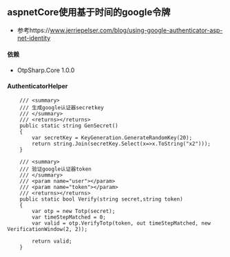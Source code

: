## aspnetCore使用基于时间的google令牌
- 参考https://www.jerriepelser.com/blog/using-google-authenticator-asp-net-identity
#### 依赖
- OtpSharp.Core 1.0.0

#### AuthenticatorHelper
        /// <summary>
        /// 生成google认证器secretkey
        /// </summary>
        /// <returns></returns>
        public static string GenSecret()
        {
            var secretKey = KeyGeneration.GenerateRandomKey(20);
            return string.Join(secretKey.Select(x=>x.ToString("x2")));
        }

        /// <summary>
        /// 验证google认证器token
        /// </summary>
        /// <param name="user"></param>
        /// <param name="token"></param>
        /// <returns></returns>
        public static bool Verify(string secret,string token)
        {
            var otp = new Totp(secret);
            var timeStepMatched = 0;
            var valid = otp.VerifyTotp(token, out timeStepMatched, new VerificationWindow(2, 2));

            return valid;
        }
